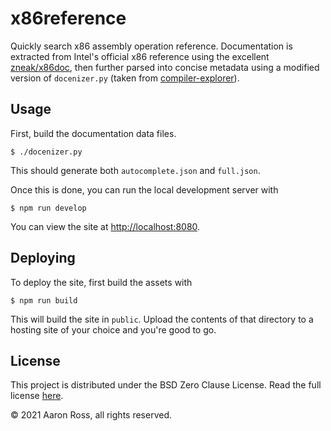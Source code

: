 # x86reference

Quickly search x86 assembly operation reference. Documentation is extracted from
Intel's official x86 reference using the excellent
[zneak/x86doc](https://github.com/zneak/x86doc), then further parsed into
concise metadata using a modified version of `docenizer.py` (taken from
[compiler-explorer](https://github.com/compiler-explorer/compiler-explorer/blob/b3521cc1ec217db7294316dd919e86876575654a/etc/scripts/docenizer.py)).

## Usage

First, build the documentation data files.

```plain
$ ./docenizer.py
```

This should generate both `autocomplete.json` and `full.json`.

Once this is done, you can run the local development server with

```plain
$ npm run develop
```

You can view the site at [http://localhost:8080](http://localhost:8080).

## Deploying

To deploy the site, first build the assets with

```plain
$ npm run build
```

This will build the site in `public`. Upload the contents of that directory to a
hosting site of your choice and you're good to go.

## License

This project is distributed under the BSD Zero Clause License. Read the full
license [here](./LICENSE).

&copy; 2021 Aaron Ross, all rights reserved.
